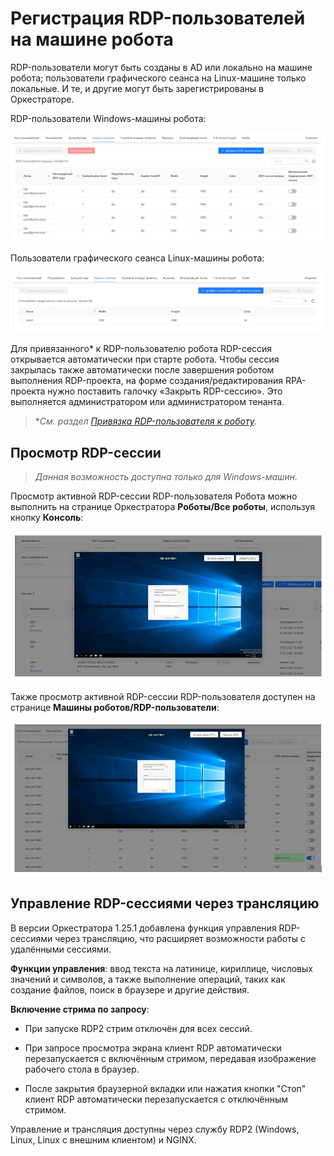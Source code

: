 # Регистрация RDP-пользователей на машине робота

RDP-пользователи могут быть созданы в AD или локально на машине робота; пользователи графического сеанса на Linux-машине только локальные.
И те, и другие могут быть зарегистрированы в Оркестраторе. 

RDP-пользователи Windows-машины робота:

![](../../../orchestrator-new/resources/orchestrator-admin/robot/register-rdp-users1.JPG)

Пользователи графического сеанса Linux-машины робота:

![](../../../orchestrator-new/resources/orchestrator-admin/robot/register-rdp-users2.JPG)

Для привязанного\* к RDP-пользователю робота RDP-сессия открывается автоматически при старте робота. 
Чтобы сессия закрылась также автоматически после завершения роботом выполнения RDP-проекта, на форме создания/редактирования RPA-проекта нужно поставить галочку «Закрыть RDP-сессию».
Это выполняется администратором или администратором тенанта.

> \**См. раздел [Привязка RDP-пользователя к роботу](https://docs.primo-rpa.ru/primo-rpa/orchestrator-new/orchestrator-user/robots/tie-user-robot).*


## Просмотр RDP-сессии

> *Данная возможность доступна только для Windows-машин.*

Просмотр активной RDP-сессии RDP-пользователя Робота можно выполнить на странице Оркестратора **Роботы/Все роботы**, используя кнопку **Консоль**:

![](../../../orchestrator-new/resources/orchestrator-admin/robot/register-rdp-users3.JPG)

Также просмотр активной RDP-сессии RDP-пользователя доступен на странице **Машины роботов/RDP-пользователи**: 

![](../../../orchestrator-new/resources/orchestrator-admin/robot/register-rdp-users4.JPG)


## Управление RDP-сессиями через трансляцию

В версии Оркестратора 1.25.1 добавлена функция управления RDP-сессиями через трансляцию, что расширяет возможности работы с удалёнными сессиями.

**Функции управления**: ввод текста на латинице, кириллице, числовых значений и символов, а также выполнение операций, таких как создание файлов, поиск в браузере и другие действия.

**Включение стрима по запросу**:

* При запуске RDP2 стрим отключён для всех сессий.

* При запросе просмотра экрана клиент RDP автоматически перезапускается с включённым стримом, передавая изображение рабочего стола в браузер.

* После закрытия браузерной вкладки или нажатия кнопки "Стоп" клиент RDP автоматически перезапускается с отключённым стримом.

Управление и трансляция доступны через службу RDP2 (Windows, Linux, Linux с внешним клиентом) и NGINX.

